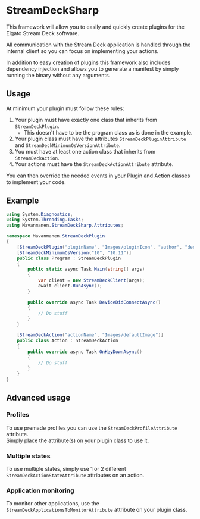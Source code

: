 # StreamDeckSharp

This framework will allow you to easily and quickly create plugins for the Elgato Stream Deck software.

All communication with the Stream Deck application is handled through the internal client so you can focus on implementing your actions.

In addition to easy creation of plugins this framework also includes dependency injection and allows you to generate a manifest by simply running the binary without any arguments.


## Usage

At minimum your plugin must follow these rules:

1. Your plugin must have exactly one class that inherits from `StreamDeckPlugin`.
    - This doesn't have to be the program class as is done in the example.
2. Your plugin class must have the attributes `StreamDeckPluginAttribute` and `StreamDeckMinimumOsVersionAttribute`.
3. You must have at least one action class that inherits from `StreamDeckAction`.
4. Your actions must have the `StreamDeckActionAttribute` attribute.

You can then override the needed events in your Plugin and Action classes to implement your code.

## Example
```csharp
using System.Diagnostics;
using System.Threading.Tasks;
using Mavanmanen.StreamDeckSharp.Attributes;

namespace Mavanmanen.StreamDeckPlugin
{
    [StreamDeckPlugin("pluginName", "Images/pluginIcon", "author", "description", "1.0")]
    [StreamDeckMinimumOsVersion("10", "10.11")]
    public class Program : StreamDeckPlugin
    {
        public static async Task Main(string[] args)
        {
            var client = new StreamDeckClient(args);
            await client.RunAsync();
        }

        public override async Task DeviceDidConnectAsync()
        {
            // Do stuff
        }
    }

    [StreamDeckAction("actionName", "Images/defaultImage")]
    public class Action : StreamDeckAction
    {
        public override async Task OnKeyDownAsync()
        {
            // Do stuff
        }
    }
}
```

## Advanced usage

### Profiles
To use premade profiles you can use the `StreamDeckProfileAttribute` attribute.<br/>
Simply place the attribute(s) on your plugin class to use it.

### Multiple states
To use multiple states, simply use 1 or 2 different `StreamDeckActionStateAttribute` attributes on an action.

### Application monitoring
To monitor other applications, use the `StreamDeckApplicationsToMonitorAttribute` attribute on your plugin class.